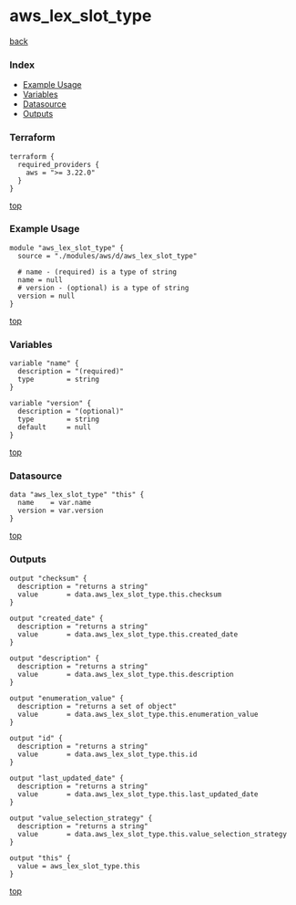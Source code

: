 # aws_lex_slot_type

[back](../aws.md)

### Index

- [Example Usage](#example-usage)
- [Variables](#variables)
- [Datasource](#datasource)
- [Outputs](#outputs)

### Terraform

```hcl
terraform {
  required_providers {
    aws = ">= 3.22.0"
  }
}
```

[top](#index)

### Example Usage

```hcl
module "aws_lex_slot_type" {
  source = "./modules/aws/d/aws_lex_slot_type"

  # name - (required) is a type of string
  name = null
  # version - (optional) is a type of string
  version = null
}
```

[top](#index)

### Variables

```hcl
variable "name" {
  description = "(required)"
  type        = string
}

variable "version" {
  description = "(optional)"
  type        = string
  default     = null
}
```

[top](#index)

### Datasource

```hcl
data "aws_lex_slot_type" "this" {
  name    = var.name
  version = var.version
}
```

[top](#index)

### Outputs

```hcl
output "checksum" {
  description = "returns a string"
  value       = data.aws_lex_slot_type.this.checksum
}

output "created_date" {
  description = "returns a string"
  value       = data.aws_lex_slot_type.this.created_date
}

output "description" {
  description = "returns a string"
  value       = data.aws_lex_slot_type.this.description
}

output "enumeration_value" {
  description = "returns a set of object"
  value       = data.aws_lex_slot_type.this.enumeration_value
}

output "id" {
  description = "returns a string"
  value       = data.aws_lex_slot_type.this.id
}

output "last_updated_date" {
  description = "returns a string"
  value       = data.aws_lex_slot_type.this.last_updated_date
}

output "value_selection_strategy" {
  description = "returns a string"
  value       = data.aws_lex_slot_type.this.value_selection_strategy
}

output "this" {
  value = aws_lex_slot_type.this
}
```

[top](#index)